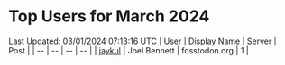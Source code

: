 # Top Users for March 2024
Last Updated: 03/01/2024 07:13:16 UTC
| User | Display Name | Server | Post |
| -- | -- | -- | -- |
| [jaykul](https://fosstodon.org/@jaykul) | Joel Bennett | fosstodon.org | 1 |
